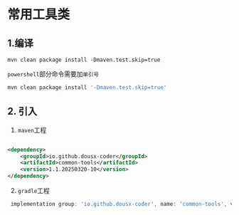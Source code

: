 # 常用工具类

## 1.编译

```shell
mvn clean package install -Dmaven.test.skip=true
```

`powershell`部分命令需要加`单引号`

```powershell
mvn clean package install '-Dmaven.test.skip=true'
```

## 2. 引入

1. `maven`工程

```xml

<dependency>
    <groupId>io.github.dousx-coder</groupId>
    <artifactId>common-tools</artifactId>
    <version>1.1.20250320-10</version>
</dependency>
```

2. `gradle`工程

```groovy
 implementation group: 'io.github.dousx-coder', name: 'common-tools', version: '1.1.20250320-10'
```

